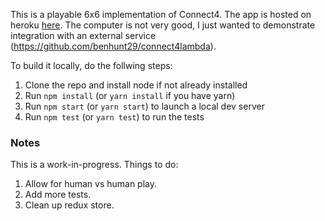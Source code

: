 This is a playable 6x6 implementation of Connect4. The app is hosted on heroku [here](http://bhunt-drop-token.herokuapp.com/).
The computer is not very good, I just wanted to demonstrate integration with an external service (https://github.com/benhunt29/connect4lambda).

To build it locally, do the follwing steps:

1. Clone the repo and install node if not already installed
2. Run `npm install` (or `yarn install` if you have yarn)
3. Run `npm start` (or `yarn start`) to launch a local dev server
4. Run `npm test` (or `yarn test`) to run the tests

### Notes

This is a work-in-progress. Things to do:

1. Allow for human vs human play.
2. Add more tests.
3. Clean up redux store.
